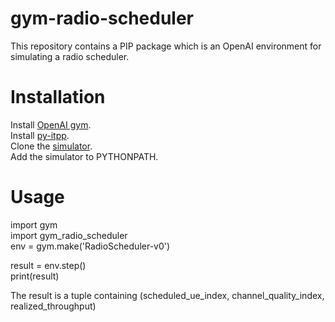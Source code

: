 # gym-radio-scheduler  

This repository contains a PIP package which is an OpenAI environment for simulating a radio scheduler.  

# Installation  
Install [OpenAI gym](https://github.com/openai/gym#installation).    
Install [py-itpp](https://github.com/vidits-kth/py-itpp).  
Clone the [simulator](https://github.com/vidits-kth/py-radio-multilink-scheduler).  
Add the simulator to PYTHONPATH.  
  
# Usage  
import gym  
import gym_radio_scheduler  
env = gym.make('RadioScheduler-v0')  

result = env.step()  
print(result) 

The result is a tuple containing (scheduled_ue_index, channel_quality_index, realized_throughput)  
